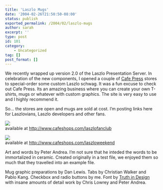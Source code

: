 ```yaml
---
title: 'Laszlo Mugs'
date: '2004-02-26T21:50:50-08:00'
status: publish
exported_permalink: /2004/02/laszlo-mugs
author: sarah
excerpt: ''
type: post
id: 101
category:
    - Uncategorized
tag: []
post_format: []
---
```

We recently wrapped up version 2.0 of the Laszlo Presentation Server. In celebration of the new components, I opened a couple of [Cafe Press](http://www.cafepress.com/) stores to special-order some custom Laszlo schwag. It was a fun excuse to check out Cafe Press. Its an amazing business where you can create your own T-shirts, mugs or whatever with custom graphics. The site is very easy to use and I highly recommend it.

So… the stores are open and mugs are sold at cost. I’m posting links here for Laszlovians, Laszlo developers and other fans.

![](https://www.ultrasaurus.com/images/blog/laszlomugs/insecticides.gif)  
available at <http://www.cafeshops.com/laszlofanclub>

![](https://www.ultrasaurus.com/images/blog/laszlomugs/weekendflight.gif)  
available at <http://www.cafeshops.com/laszloweekend>

Art and words by Peter Andrea. I’m not sure that he inteded the words to be immortalized in ceramic. Created originally in a test file, we enjoyed them so much that they travelled into an example file.

Mug graphic preparations by Dan Lewis. Tabs by Christian Walker and Pablo Kang. Checkbox and radio buttons by me. Font by [Truth in Design](http://www.truthindesign.com/) with insane amounts of detail work by Chris Lowrey and Peter Andrea.